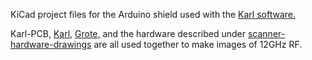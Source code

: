 KiCad project files for the Arduino shield used with the [Karl software.](https://github.com/JosephEoff/Karl)

Karl-PCB, [Karl,](https://github.com/JosephEoff/Karl) [Grote,](https://github.com/JosephEoff/Grote) and the hardware described under [scanner-hardware-drawings](https://github.com/JosephEoff/scanner-hardware-drawings) are all used together to make images of 12GHz RF.
